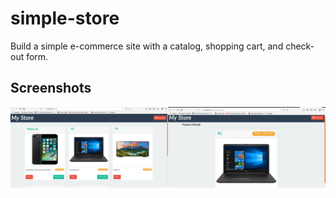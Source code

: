 # simple-store

Build a simple e-commerce site with a catalog, shopping cart, and check-out form.

## Screenshots

<img src="img/index.png" width="50%"><img src="img/product.png" width="50%">
